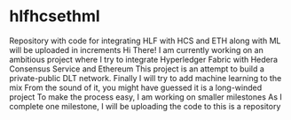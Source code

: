 # hlfhcsethml
Repository with code for integrating HLF with HCS and ETH along with ML will be uploaded in increments
Hi There!
I am currently working on an ambitious project where I try to integrate Hyperledger Fabric with Hedera Consensus Service and Ethereum
This project is an attempt to build a private-public DLT network. Finally I will try to add machine learning to the mix
From the sound of it, you might have guessed it is a long-winded project
To make the process easy, I am working on smaller milestones
As I complete one milestone, I will be uploading the code to this is a repository
